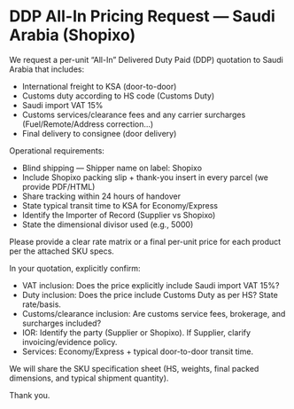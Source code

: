 # DDP All-In Pricing Request — Saudi Arabia (Shopixo)

We request a per-unit “All-In” Delivered Duty Paid (DDP) quotation to Saudi Arabia that includes:
- International freight to KSA (door-to-door)
- Customs duty according to HS code (Customs Duty)
- Saudi import VAT 15%
- Customs services/clearance fees and any carrier surcharges (Fuel/Remote/Address correction…)
- Final delivery to consignee (door delivery)

Operational requirements:
- Blind shipping — Shipper name on label: Shopixo
- Include Shopixo packing slip + thank-you insert in every parcel (we provide PDF/HTML)
- Share tracking within 24 hours of handover
- State typical transit time to KSA for Economy/Express
- Identify the Importer of Record (Supplier vs Shopixo)
- State the dimensional divisor used (e.g., 5000)

Please provide a clear rate matrix or a final per-unit price for each product per the attached SKU specs.

In your quotation, explicitly confirm:
- VAT inclusion: Does the price explicitly include Saudi import VAT 15%?
- Duty inclusion: Does the price include Customs Duty as per HS? State rate/basis.
- Customs/clearance inclusion: Are customs service fees, brokerage, and surcharges included?
- IOR: Identify the party (Supplier or Shopixo). If Supplier, clarify invoicing/evidence policy.
- Services: Economy/Express + typical door-to-door transit time.

We will share the SKU specification sheet (HS, weights, final packed dimensions, and typical shipment quantity).

Thank you.
